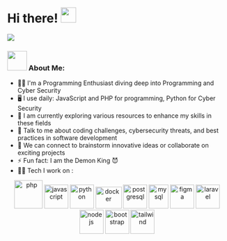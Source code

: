 # Hi there! <img src="https://github.com/TheDudeThatCode/TheDudeThatCode/blob/master/Assets/Hi.gif" width="35" />

![](https://camo.githubusercontent.com/992babdffd8c74a1502de375fbdf7e4d54773242/68747470733a2f2f6d656469612e67697068792e636f6d2f6d656469612f53576f536b4e36447854737a71494b4571762f67697068792e676966)

### <img src="https://github.com/TheDudeThatCode/TheDudeThatCode/blob/master/Assets/Developer.gif" width="45" /> About Me:
- 👨‍💻 I'm a Programming Enthusiast diving deep into Programming and Cyber Security
- 🖥️ I use daily: JavaScript and PHP for programming, Python for Cyber Security
- 📖 I am currently exploring various resources to enhance my skills in these fields
- 💬 Talk to me about coding challenges, cybersecurity threats, and best practices in software development
- 👯 We can connect to brainstorm innovative ideas or collaborate on exciting projects
- ⚡ Fun fact: I am the Demon King 😈
- 🧑‍💻 Tech I work on :

<p align="center">
      <img src="https://www.vectorlogo.zone/logos/php/php-icon.svg" alt="php" width="65" height="65"/>
      <img src="https://www.vectorlogo.zone/logos/javascript/javascript-icon.svg" alt="javascript" width="55" height="55"/>
      <img src="https://www.vectorlogo.zone/logos/python/python-icon.svg" alt="python" width="55" height="55"/>
      <img src="https://www.vectorlogo.zone/logos/docker/docker-icon.svg" alt="docker" width="60" height="50"/>
      <img src="https://www.vectorlogo.zone/logos/postgresql/postgresql-icon.svg" alt="postgresql" width="55" height="55"/>
      <img src="https://www.vectorlogo.zone/logos/mysql/mysql-icon.svg" alt="mysql" width="45" height="55"/>
      <img src="https://www.vectorlogo.zone/logos/figma/figma-icon.svg" alt="figma" width="55" height="55"/>
      <img src="https://www.vectorlogo.zone/logos/laravel/laravel-icon.svg" alt="laravel" width="55" height="55"/>
      <img src="https://www.vectorlogo.zone/logos/nodejs/nodejs-icon.svg" alt="nodejs" width="55" height="55"/>
      <img src="https://www.vectorlogo.zone/logos/bootstrap/bootstrap-plain.svg" alt="bootstrap" width="55" height="55"/>
      <img src="https://www.vectorlogo.zone/logos/tailwindcss/tailwindcss-icon.svg" alt="tailwind" width="55" height="55"/>
</p>



